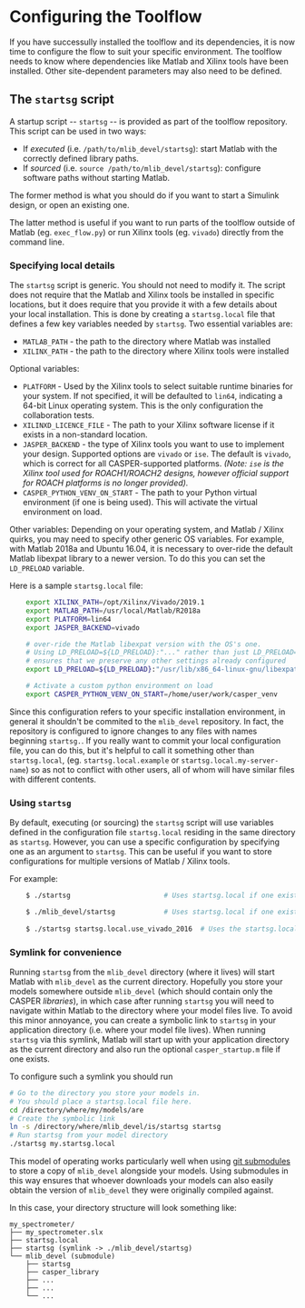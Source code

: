 # Configuring the Toolflow

If you have successully installed the toolflow and its dependencies, it is now time to configure the flow to suit your specific environment.
The toolflow needs to know where dependencies like Matlab and Xilinx tools have been installed. Other site-dependent parameters may also need to be defined.

## The `startsg` script

A startup script -- `startsg` -- is provided as part of the toolflow repository. This script can be used in two ways:

- If _executed_ (i.e. `/path/to/mlib_devel/startsg`): start Matlab with the correctly defined library paths. 
- If _sourced_ (i.e. `source /path/to/mlib_devel/startsg`): configure software paths without starting Matlab.

The former method is what you should do if you want to start a Simulink design, or open an existing one.

The latter method is useful if you want to run parts of the toolflow outside of Matlab (eg. `exec_flow.py`) or run Xilinx tools (eg. `vivado`) directly from the command line.

### Specifying local details

The `startsg` script is generic. You should not need to modify it.
The script does not require that the Matlab and Xilinx tools be installed in specific locations, but it does require that you provide it with a few details about your local installation.  This is done by creating a `startsg.local` file that defines a few key variables needed by `startsg`.
Two essential variables are:

- `MATLAB_PATH` - the path to the directory where Matlab was installed
- `XILINX_PATH` - the path to the directory where Xilinx tools were installed

Optional variables:

- `PLATFORM` - Used by the Xilinx tools to select suitable runtime binaries for your system.  If not specified, it will be defaulted to `lin64`, indicating a 64-bit Linux operating system. This is the only configuration the collaboration tests.
- `XILINXD_LICENCE_FILE` - The path to your Xilinx software license if it exists in a non-standard location.
- `JASPER_BACKEND` - the type of Xilinx tools you want to use to implement your design. Supported options are `vivado` or `ise`. The default is `vivado`, which is correct for all CASPER-supported platforms. _(Note: `ise` is the Xilinx tool used for ROACH1/ROACH2 designs, however official support for ROACH platforms is no longer provided)._
- `CASPER_PYTHON_VENV_ON_START` - The path to your Python virtual environment (if one is being used). This will activate the virtual environment on load.

Other variables:
Depending on your operating system, and Matlab / Xilinx quirks, you may need to specify other generic OS variables. For example, with Matlab 2018a and Ubuntu 16.04, it is necessary to over-ride the default Matlab libexpat library to a newer version. To do this you can set the `LD_PRELOAD` variable.

Here is a sample `startsg.local` file:

```bash
    export XILINX_PATH=/opt/Xilinx/Vivado/2019.1
    export MATLAB_PATH=/usr/local/Matlab/R2018a
    export PLATFORM=lin64
    export JASPER_BACKEND=vivado

    # over-ride the Matlab libexpat version with the OS's one.
    # Using LD_PRELOAD=${LD_PRELOAD}:"..." rather than just LD_PRELOAD="..."
    # ensures that we preserve any other settings already configured
    export LD_PRELOAD=${LD_PRELOAD}:"/usr/lib/x86_64-linux-gnu/libexpat.so"

    # Activate a custom python environment on load
    export CASPER_PYTHON_VENV_ON_START=/home/user/work/casper_venv
```

Since this configuration refers to your specific installation environment, in general it shouldn't be commited to the `mlib_devel` repository. In fact, the repository is configured to ignore changes to any files with names beginning `startsg.`.
If you really want to commit your local configuration file, you can do this, but it's helpful to call it something other than `startsg.local`, (eg. `startsg.local.example` or `startsg.local.my-server-name`) so as not to conflict with other users, all of whom will have similar files with different contents.

### Using `startsg`
By default, executing (or sourcing) the `startsg` script will use variables defined in the configuration file `startsg.local` residing in the same directory as `startsg`.
However, you can use a specific configuration by specifying one as an argument to `startsg`.
This can be useful if you want to store configurations for multiple versions of Matlab / Xilinx tools.

For example:
```bash
    $ ./startsg                       # Uses startsg.local if one exists in the current directory

    $ ./mlib_devel/startsg            # Uses startsg.local if one exists in ./mlib_devel/
  
    $ ./startsg startsg.local.use_vivado_2016  # Uses the startsg.local.use_vivado_16 configuration file
```

### Symlink for convenience

Running `startsg` from the `mlib_devel` directory (where it lives) will start Matlab with `mlib_devel` as the current directory.
Hopefully you store your models somewhere outside `mlib_devel` (which should contain only the CASPER _libraries_), in which case after running `startsg` you will need to navigate within Matlab to the directory where your model files live.
To avoid this minor annoyance, you can create a symbolic link to `startsg` in your application directory (i.e.  where your model file lives).  When running `startsg` via this symlink, Matlab will start up with your application directory as the current directory and also run the optional `casper_startup.m` file if one exists.

To configure such a symlink you should run

```bash
# Go to the directory you store your models in.
# You should place a startsg.local file here.
cd /directory/where/my/models/are
# Create the symbolic link
ln -s /directory/where/mlib_devel/is/startsg startsg
# Run startsg from your model directory
./startsg my.startsg.local
```

This model of operating works particularly well when using [git submodules](https://git-scm.com/book/en/v2/Git-Tools-Submodules) to store a copy of `mlib_devel` alongside your models. Using submodules in this way ensures that whoever downloads your models can also easily obtain the version of `mlib_devel` they were originally compiled against.

In this case, your directory structure will look something like:

```
my_spectrometer/
├── my_spectrometer.slx
├── startsg.local
├── startsg (symlink -> ./mlib_devel/startsg)
└── mlib_devel (submodule)
    ├── startsg
    ├── casper_library
    ├── ...
    ├── ...
    └── ...
```
